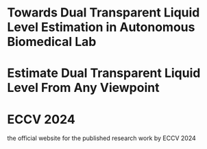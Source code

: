 # Towards Dual Transparent Liquid Level Estimation in Autonomous Biomedical Lab
# Estimate Dual Transparent Liquid Level From Any Viewpoint
# ECCV 2024
the official website for the published research work by ECCV 2024
